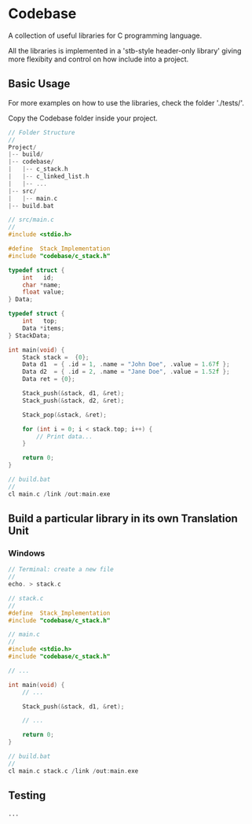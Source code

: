 # Codebase
A collection of useful libraries for C programming language.

All the libraries is implemented in a 'stb-style header-only library' giving more flexibity and control on how include into a project.

## Basic Usage
For more examples on how to use the libraries, check the folder './tests/'.

Copy the Codebase folder inside your project.

```c
// Folder Structure
// 
Project/
|-- build/
|-- codebase/
|   |-- c_stack.h
|   |-- c_linked_list.h
|   |-- ... 
|-- src/
|   |-- main.c
|-- build.bat

// src/main.c
// 
#include <stdio.h>

#define  Stack_Implementation
#include "codebase/c_stack.h"

typedef struct {
    int   id;
    char *name;
    float value;
} Data;

typedef struct {
    int   top;
    Data *items;
} StackData;

int main(void) {
    Stack stack =  {0};
    Data d1  = { .id = 1, .name = "John Doe", .value = 1.67f };
    Data d2  = { .id = 2, .name = "Jane Doe", .value = 1.52f };
    Data ret = {0};

    Stack_push(&stack, d1, &ret);
    Stack_push(&stack, d2, &ret);

    Stack_pop(&stack, &ret);

    for (int i = 0; i < stack.top; i++) {
        // Print data...
    }

    return 0;
}

// build.bat
//
cl main.c /link /out:main.exe
```

## Build a particular library in its own Translation Unit
### Windows 
```c
// Terminal: create a new file
// 
echo. > stack.c

// stack.c
//
#define  Stack_Implementation
#include "codebase/c_stack.h"

// main.c
// 
#include <stdio.h>
#include "codebase/c_stack.h"

// ... 

int main(void) {
    // ...

    Stack_push(&stack, d1, &ret);

    // ...

    return 0;
}

// build.bat
//
cl main.c stack.c /link /out:main.exe
```

## Testing
```
...
```